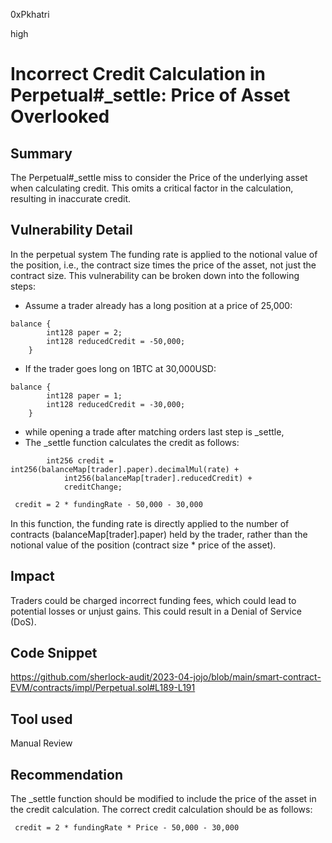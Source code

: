 0xPkhatri

high

# Incorrect Credit Calculation in Perpetual#_settle: Price of Asset Overlooked

## Summary

The Perpetual#_settle miss to consider the Price of the underlying asset when calculating credit. This omits a critical factor in the calculation, resulting in inaccurate credit.

## Vulnerability Detail

In the perpetual system The funding rate is applied to the notional value of the position, i.e., the contract size times the price of the asset, not just the contract size. This vulnerability can be broken down into the following steps:

- Assume a trader already has a long position at a price of 25,000:
 
```solidity
balance {
        int128 paper = 2;
        int128 reducedCredit = -50,000;
    }
```

- If the trader goes long on 1BTC at 30,000USD:
 
```solidity
balance {
        int128 paper = 1;
        int128 reducedCredit = -30,000;
    }
```

- while opening a trade after matching orders last step is _settle, 
- The _settle function calculates the credit as follows:

```solidity
        int256 credit = int256(balanceMap[trader].paper).decimalMul(rate) +
            int256(balanceMap[trader].reducedCredit) +
            creditChange;

```
```diff
 credit = 2 * fundingRate - 50,000 - 30,000
```

In this function, the funding rate is directly applied to the number of contracts (balanceMap[trader].paper) held by the trader, rather than the notional value of the position (contract size * price of the asset).


## Impact

Traders could be charged incorrect funding fees, which could lead to potential losses or unjust gains. This could result in a Denial of Service (DoS).

## Code Snippet

https://github.com/sherlock-audit/2023-04-jojo/blob/main/smart-contract-EVM/contracts/impl/Perpetual.sol#L189-L191

## Tool used

Manual Review

## Recommendation

The _settle function should be modified to include the price of the asset in the credit calculation. The correct credit calculation should be as follows:

```diff
 credit = 2 * fundingRate * Price - 50,000 - 30,000
```